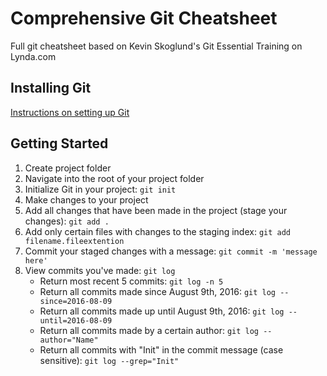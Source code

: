 # Comprehensive Git Cheatsheet
Full git cheatsheet based on Kevin Skoglund's Git Essential Training on Lynda.com

## Installing Git
[Instructions on setting up Git](https://help.github.com/articles/set-up-git/)

## Getting Started
1. Create project folder
2. Navigate into the root of your project folder
3. Initialize Git in your project: `git init`
4. Make changes to your project
5. Add all changes that have been made in the project (stage your changes): `git add .`
6. Add only certain files with changes to the staging index: `git add filename.fileextention`
7. Commit your staged changes with a message: `git commit -m 'message here'`
8. View commits you've made: `git log`
     - Return most recent 5 commits: `git log -n 5`
     - Return all commits made since August 9th, 2016: `git log --since=2016-08-09`
     - Return all commits made up until August 9th, 2016: `git log --until=2016-08-09`
     - Return all commits made by a certain author: `git log --author="Name"`
     - Return all commits with "Init" in the commit message (case sensitive): `git log --grep="Init"`

